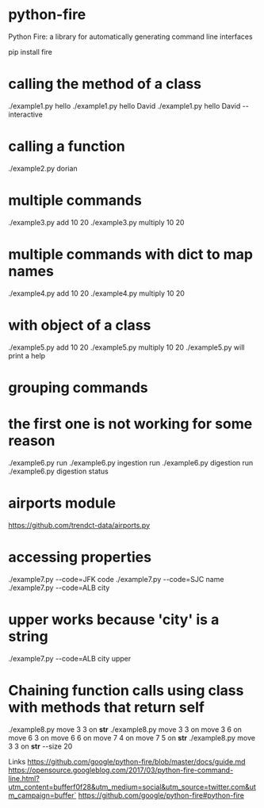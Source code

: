 # python-fire
Python Fire: a library for automatically generating command line interfaces

pip install fire

# calling the method of a class
./example1.py  hello
./example1.py  hello David
./example1.py  hello David --interactive

# calling a function
./example2.py dorian

# multiple commands
./example3.py add 10 20
./example3.py multiply 10 20

# multiple commands with dict to map names
./example4.py add 10 20
./example4.py multiply 10 20

# with object of a class
./example5.py add 10 20
./example5.py multiply 10 20
./example5.py will print a help

# grouping commands
# the first one is not working for some reason
./example6.py run
./example6.py ingestion run
./example6.py digestion run
./example6.py digestion status

# airports module
https://github.com/trendct-data/airports.py
# accessing properties
./example7.py --code=JFK code
./example7.py --code=SJC name
./example7.py --code=ALB city
# upper works because 'city' is a string
./example7.py --code=ALB city upper

# Chaining function calls using class with methods that return self
./example8.py move 3 3 on __str__
./example8.py move 3 3 on move 3 6 on move 6 3 on move 6 6 on move 7 4 on move 7 5 on __str__
./example8.py move 3 3 on __str__ --size 20

Links
https://github.com/google/python-fire/blob/master/docs/guide.md
https://opensource.googleblog.com/2017/03/python-fire-command-line.html?utm_content=bufferf0f28&utm_medium=social&utm_source=twitter.com&utm_campaign=buffer`
https://github.com/google/python-fire#python-fire

